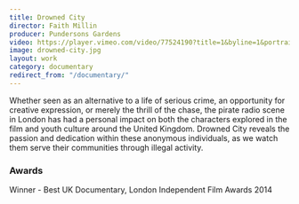 ```yaml
---
title: Drowned City
director: Faith Millin
producer: Pundersons Gardens
video: https://player.vimeo.com/video/77524190?title=1&byline=1&portrait=1
image: drowned-city.jpg
layout: work
category: documentary
redirect_from: "/documentary/"
---
```


Whether seen as an alternative to a life of serious crime, an opportunity for creative expression, or merely the thrill of the chase, the pirate radio scene in London has had a personal impact on both the characters explored in the film and youth culture around the United Kingdom. Drowned City reveals the passion and dedication within these anonymous individuals, as we watch them serve their communities through illegal activity.

### Awards

Winner - Best UK Documentary, London Independent Film Awards 2014
